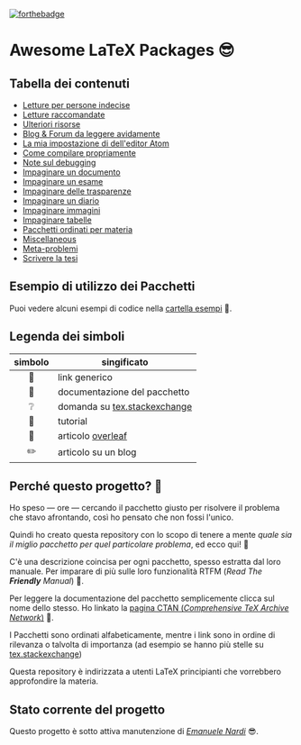 [![forthebadge](https://forthebadge.com/images/badges/built-with-love.svg)](https://forthebadge.com)

# Awesome LaTeX Packages 😎

<!-- ## Table Of Contents 📖 -->
## Tabella dei contenuti

<!-- - [Readings for undecided people](resources/undecided.md)
- [Recommended readings](resources/recommended.md)
- [Learning resources](resources/learning.md)
- [Blogs & Forums to read eagerly](resources/blogs.md)
- [My Atom setup](guides/atom-setup.md)
- [How to properly compile a document](guides/compile.md)
- [How to debug a document](guides/debug.md)
- [Typesetting a document](guides/document.md)
- [Typesetting an exam](guides/exams.md)
- [Typesetting a set of slides](guides/slides.md)
- [Typesetting a personal journal](guides/journal.md)
- [Typesetting images](guides/graphics.md)
- [Typesetting tables](guides/tables.md)
- [Packages by subject](guides/subjects.md)
- [Miscellaneous](guides/misc.md)
- [Meta problems](guides/meta.md)
- [Writing the thesis](guides/thesis.md) -->
- [Letture per persone indecise](resources/undecided.md)
- [Letture raccomandate](resources/recommended.md)
- [Ulteriori risorse](resources/learning.md)
- [Blog & Forum da leggere avidamente](resources/blogs.md)
- [La mia impostazione di dell'editor Atom](guides/atom-setup.md)
- [Come compilare propriamente](guides/compile.md)
- [Note sul debugging](guides/debug.md)
- [Impaginare un documento](guides/document.md)
- [Impaginare un esame](guides/exams.md)
- [Impaginare delle trasparenze](guides/slides.md)
- [Impaginare un diario](guides/journal.md)
- [Impaginare immagini](guides/graphics.md)
- [Impaginare tabelle](guides/tables.md)
- [Pacchetti ordinati per materia](guides/subjects.md)
- [Miscellaneous](guides/misc.md)
- [Meta-problemi](guides/meta.md)
- [Scrivere la tesi](guides/thesis.md)

<!-- ## Examples of usage of the packages -->
## Esempio di utilizzo dei Pacchetti

<!-- You can see and (you're invited to) borrow code examples in the [example folder](examples/examples.md) 📁. -->
<!-- You can see and (you're invited to) borrow code examples in the [example folder](examples/examples.md) 📁. -->
Puoi vedere alcuni esempi di codice nella [cartella esempi](examples/examples.md) 📁.

<!-- ## Symbol legend -->
## Legenda dei simboli

<!-- | symbol           | meaning               | -->
<!-- | ---------------- | --------------------- |
| :leaves:         | overleaf article      |
| :pencil2:        | personal blog         |
| :grey_question:  | [tex.stackexchange](https://tex.stackexchange.com/) question |
| :page_facing_up: | package documentation | -->
| simbolo          | singificato           |
| :--------------: | --------------------- |
|      :link:      | link generico         |
| :page_facing_up: | documentazione del pacchetto |
|  :grey_question: | domanda su [tex.stackexchange](https://tex.stackexchange.com/) |
|    :newspaper:   | tutorial              |
|     :leaves:     | articolo [overleaf](https://it.overleaf.com/project) |
|     :pencil2:    | articolo su un blog   |

<!-- ## Why this project? 🤔 -->
## Perché questo progetto? 🤔

<!-- I spent — hours — searching for the right package to solve the problem I was facing, so I thought that I couldn't have been the only one struggling for this. -->
Ho speso — ore — cercando il pacchetto giusto per risolvere il problema che stavo afrontando, così ho pensato che non fossi l'unico.

<!-- Therefore I've created this repository with the purpose of keep in mind _what is the best package for that particular problem_, so there it is. Enjoy! 🙌 -->
Quindi ho creato questa repository con lo scopo di tenere a mente _quale sia il miglio pacchetto per quel particolare problema_, ed ecco qui! 🙌

<!-- There is a concise description of every package, often extracted from their manual. -->
<!-- To learn more about their functionalities RTFM (_Read The **Friendly** Manual_) 📃. -->
C'è una descrizione coincisa per ogni pacchetto, spesso estratta dal loro manuale.
Per imparare di più sulle loro funzionalità RTFM (_Read The **Friendly** Manual_) 📃.

<!-- To read the package documentation simply click on the package name.
I've linked the [CTAN (_Comprehensive TeX Archive Network_) page](https://ctan.org/) 📖. -->
<!-- You're welcome 😄. -->
Per leggere la documentazione del pacchetto semplicemente clicca sul nome dello stesso.
Ho linkato la [pagina CTAN (_Comprehensive TeX Archive Network_)](https://ctan.org/) 📖.

<!-- The packages are alphabetically ordered, while the links are in order of relevance or sometimes of importance (i.e. more stars on [tex.stackexchange](https://tex.stackexchange.com/)). -->
I Pacchetti sono ordinati alfabeticamente, mentre i link sono in ordine di rilevanza o talvolta di importanza (ad esempio se hanno più stelle su [tex.stackexchange](https://tex.stackexchange.com/))

<!-- This repository is addressed to a beginner to intermediate LaTeX users who would like to go deeper into the subject. -->
Questa repository è indirizzata a utenti LaTeX principianti che vorrebbero approfondire la materia.

<!-- ## Current state of the project -->
## Stato corrente del progetto

<!-- This project is under active maintenance by [_Emanuele Nardi_](https://github.com/emanuelenardi) 😎. -->
Questo progetto è sotto attiva manutenzione di [_Emanuele Nardi_](https://github.com/emanuelenardi) 😎.
